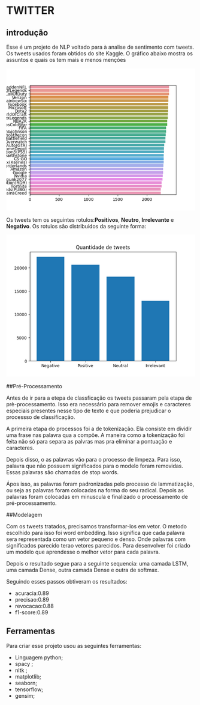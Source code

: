 # TWITTER
## introdução
Esse é um projeto de NLP voltado para à analise de sentimento com tweets. Os tweets usados foram obtidos do site Kaggle. O gráfico abaixo mostra os assuntos e quais os tem  mais e menos menções

![Assuntos dos tweets](assuntos.png)

Os tweets tem os seguintes rotulos:**Positivos**, **Neutro**, **Irrelevante** e **Negativo**. Os rotulos são distribuidos da seguinte forma:

![Quantidade de tweets](quantidade_de_tweets.png) 

##Pré-Processamento

Antes de ir para a etepa de classficação os tweets passaram pela etapa de prè-processamento. Isso era necessário para remover emojis e caracteres especiais presentes nesse tipo de texto e  que poderia prejudicar o processso de classificação.

A primeira etapa do processos foi a de tokenização. Ela consiste em dividir uma frase nas palavra qua a compõe. A maneira como a tokenização foi feita não só para separa as palvras mas pra eliminar a pontuação e caracteres.

Depois disso, o as palavras vão para o processo de limpeza. Para isso, palavra que não possuem significados para o modelo foram removidas. Essas palavras são chamadas de stop words.

Ápos isso, as palavras foram padronizadas pelo processo de lammatização, ou seja as palavras foram colocadas na forma do  seu  radical. Depois as palavras foram colocadas em minuscula e finalizado o processamento de pré-processamento.

##Modelagem

Com os tweets tratados, precisamos transformar-los em vetor. O metodo escolhido para isso foi word embedding. Isso significa que cada palavra sera representada como um vetor pequeno e denso. Onde palavras com significados parecido terao vetores parecidos. Para desenvolver foi criado um modelo que aprendesse o melhor vetor para cada palavra.

Depois o resultado segue para a seguinte sequencia: uma camada LSTM, uma camada Dense, outra camada Dense e outra de softmax.

Seguindo esses passos obtiveram os resultados:

* acuracia:0.89
* precisao:0.89
* revocacao:0.88
* f1-score:0.89 

## Ferramentas
Para criar esse projeto usou as seguintes ferramentas:

* Linguagem python;
* spacy ;
* nltk ;
* matplotlib;
* seaborn;
* tensorflow;
* gensim;